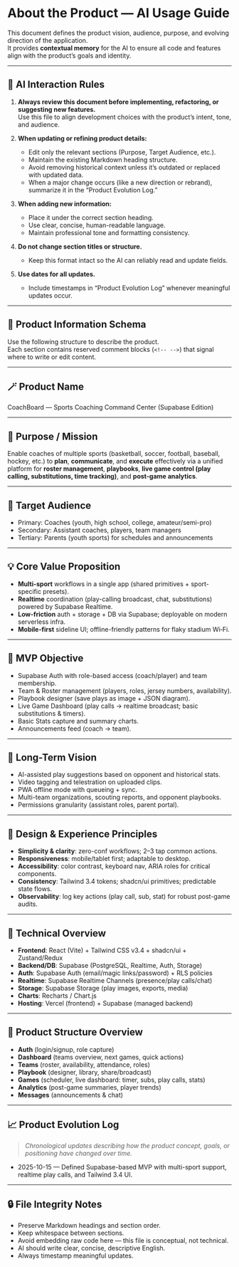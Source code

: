 # About the Product — AI Usage Guide

This document defines the product vision, audience, purpose, and evolving direction of the application.  
It provides **contextual memory** for the AI to ensure all code and features align with the product’s goals and identity.

---

## 🧩 AI Interaction Rules

1. **Always review this document before implementing, refactoring, or suggesting new features.**  
   Use this file to align development choices with the product’s intent, tone, and audience.

2. **When updating or refining product details:**
   - Edit only the relevant sections (Purpose, Target Audience, etc.).  
   - Maintain the existing Markdown heading structure.  
   - Avoid removing historical context unless it’s outdated or replaced with updated data.  
   - When a major change occurs (like a new direction or rebrand), summarize it in the “Product Evolution Log.”

3. **When adding new information:**
   - Place it under the correct section heading.  
   - Use clear, concise, human-readable language.  
   - Maintain professional tone and formatting consistency.

4. **Do not change section titles or structure.**
   - Keep this format intact so the AI can reliably read and update fields.

5. **Use dates for all updates.**
   - Include timestamps in “Product Evolution Log” whenever meaningful updates occur.

---

## 🧱 Product Information Schema

Use the following structure to describe the product.  
Each section contains reserved comment blocks (`<!-- -->`) that signal where to write or edit content.

---

## 🪄 Product Name
<!--
    Insert the official name of the product here.
-->
CoachBoard — Sports Coaching Command Center (Supabase Edition)

---

## 🎯 Purpose / Mission
<!--
    Describe what the product is designed to accomplish and the core problem it solves.
-->
Enable coaches of multiple sports (basketball, soccer, football, baseball, hockey, etc.) to **plan**, **communicate**, and **execute** effectively via a unified platform for **roster management**, **playbooks**, **live game control (play calling, substitutions, time tracking)**, and **post-game analytics**.

---

## 👥 Target Audience
<!--
    Describe the intended users or market segments this product serves.
-->
- Primary: Coaches (youth, high school, college, amateur/semi-pro)  
- Secondary: Assistant coaches, players, team managers  
- Tertiary: Parents (youth sports) for schedules and announcements

---

## 💡 Core Value Proposition
<!--
    Summarize what makes the product valuable or unique compared to alternatives.
-->
- **Multi-sport** workflows in a single app (shared primitives + sport-specific presets).  
- **Realtime** coordination (play-calling broadcast, chat, substitutions) powered by Supabase Realtime.  
- **Low-friction** auth + storage + DB via Supabase; deployable on modern serverless infra.  
- **Mobile-first** sideline UI; offline-friendly patterns for flaky stadium Wi‑Fi.  

---

## 🧩 MVP Objective
<!--
    Define the minimal feature set required for a viable launch.
    This should correspond to the MVP features in implementation-plan.md.
-->
- Supabase Auth with role-based access (coach/player) and team membership.  
- Team & Roster management (players, roles, jersey numbers, availability).  
- Playbook designer (save plays as image + JSON diagram).  
- Live Game Dashboard (play calls → realtime broadcast; basic substitutions & timers).  
- Basic Stats capture and summary charts.  
- Announcements feed (coach → team).

---

## 🧠 Long-Term Vision
<!--
    Describe future expansion goals, potential features, integrations, or business directions.
-->
- AI-assisted play suggestions based on opponent and historical stats.  
- Video tagging and telestration on uploaded clips.  
- PWA offline mode with queueing + sync.  
- Multi-team organizations, scouting reports, and opponent playbooks.  
- Permissions granularity (assistant roles, parent portal).

---

## 🧭 Design & Experience Principles
<!--
    Define key design guidelines and user experience philosophies.
    Examples: simplicity, clarity, accessibility, modern UI, responsive layout, etc.
-->
- **Simplicity & clarity**: zero-conf workflows; 2–3 tap common actions.  
- **Responsiveness**: mobile/tablet first; adaptable to desktop.  
- **Accessibility**: color contrast, keyboard nav, ARIA roles for critical components.  
- **Consistency**: Tailwind 3.4 tokens; shadcn/ui primitives; predictable state flows.  
- **Observability**: log key actions (play call, sub, stat) for robust post-game audits.

---

## 🧰 Technical Overview
<!--
    List core technologies, frameworks, and platforms used (frontend, backend, database, hosting, etc.).
    Example: "Frontend: React + Vite | Backend: Flask | Database: Supabase | Deployment: Vercel MCP"
-->
- **Frontend**: React (Vite) + Tailwind CSS v3.4 + shadcn/ui + Zustand/Redux  
- **Backend/DB**: Supabase (PostgreSQL, Realtime, Auth, Storage)  
- **Auth**: Supabase Auth (email/magic links/password) + RLS policies  
- **Realtime**: Supabase Realtime Channels (presence/play calls/chat)  
- **Storage**: Supabase Storage (play images, exports, media)  
- **Charts**: Recharts / Chart.js  
- **Hosting**: Vercel (frontend) + Supabase (managed backend)

---

## 🧱 Product Structure Overview
<!--
    Optionally, summarize major app sections or components at a high level (e.g., Dashboard, Profile, Reports).
    This helps the AI understand the architecture contextually.
-->
- **Auth** (login/signup, role capture)  
- **Dashboard** (teams overview, next games, quick actions)  
- **Teams** (roster, availability, attendance, roles)  
- **Playbook** (designer, library, share/broadcast)  
- **Games** (scheduler, live dashboard: timer, subs, play calls, stats)  
- **Analytics** (post-game summaries, player trends)  
- **Messages** (announcements & chat)

---

## 📈 Product Evolution Log
> _Chronological updates describing how the product concept, goals, or positioning have changed over time._

<!--
    Example:
    - 2025-10-08 — Initial concept defined.
    - 2025-10-20 — Added analytics and trend visualization to MVP scope.
-->
- 2025-10-15 — Defined Supabase-based MVP with multi-sport support, realtime play calls, and Tailwind 3.4 UI.

---

## 🔒 File Integrity Notes
- Preserve Markdown headings and section order.  
- Keep whitespace between sections.  
- Avoid embedding raw code here — this file is conceptual, not technical.  
- AI should write clear, concise, descriptive English.  
- Always timestamp meaningful updates.

